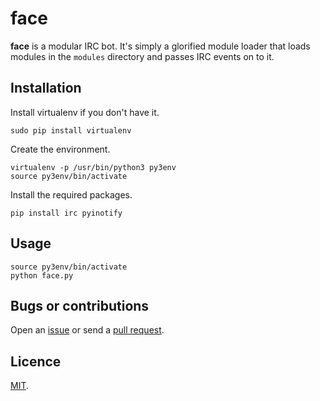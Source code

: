 # face

**face** is a modular IRC bot. It's simply a glorified module loader that loads modules in the `modules` directory and passes IRC events on to it.

## Installation

Install virtualenv if you don't have it.

    sudo pip install virtualenv

Create the environment.

    virtualenv -p /usr/bin/python3 py3env
    source py3env/bin/activate

Install the required packages.

    pip install irc pyinotify

## Usage

    source py3env/bin/activate
    python face.py

## Bugs or contributions

Open an [issue](http://github.com/crdx/face/issues) or send a [pull request](http://github.com/crdx/face/pulls).

## Licence

[MIT](LICENCE.md).
